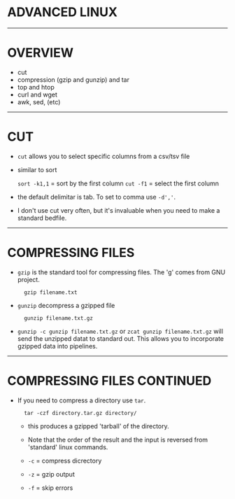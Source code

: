 # ADVANCED LINUX

---

# OVERVIEW

- cut
- compression (gzip and gunzip) and tar
- top and htop
- curl and wget
- awk, sed, (etc)

---

# CUT

- `cut` allows you to select specific columns from a csv/tsv file

- similar to sort

	`sort -k1,1` = sort by the first column 
	`cut -f1` = select the first column

- the default delimitar is tab. To set to comma use `-d','`.

- I don't use cut very often, but it's invaluable when you need to make a standard bedfile.

---

# COMPRESSING FILES

- `gzip` is the standard tool for compressing files. The 'g' comes from GNU project.

		gzip filename.txt

- `gunzip` decompress a gzipped file

		gunzip filename.txt.gz

- `gunzip -c gunzip filename.txt.gz` or `zcat gunzip filename.txt.gz` will send the unzipped datat to standard out. This allows you to incorporate gzipped data into pipelines.

---

# COMPRESSING FILES CONTINUED

- If you need to compress a directory use `tar`. 

		tar -czf directory.tar.gz directory/

	- this produces a gzipped 'tarball' of the directory.

	- Note that the order of the result and the input is reversed from 'standard' linux commands. 

	- `-c` = compress dicrectory
	- `-z` = gzip output
	- `-f` = skip errors





